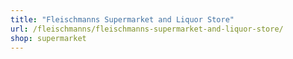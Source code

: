```yaml
---
title: "Fleischmanns Supermarket and Liquor Store"
url: /fleischmanns/fleischmanns-supermarket-and-liquor-store/
shop: supermarket
---
```

